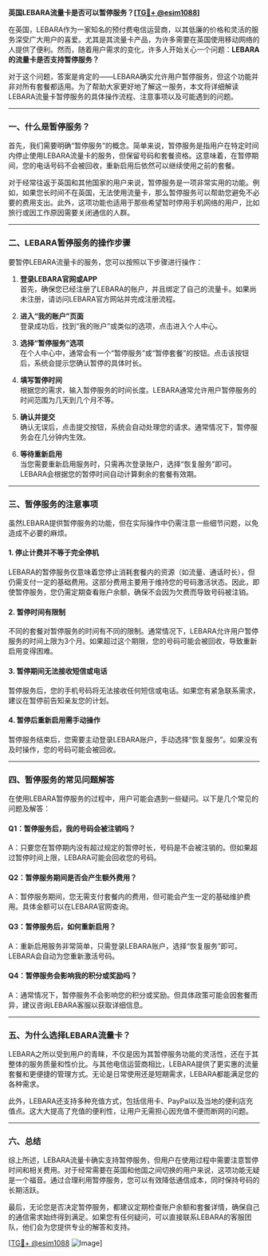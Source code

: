 **英国LEBARA流量卡是否可以暂停服务？[[TG💪+ @esim1088](https://t.me/s/esim1088)]**

在英国，LEBARA作为一家知名的预付费电信运营商，以其低廉的价格和灵活的服务深受广大用户的喜爱。尤其是其流量卡产品，为许多需要在英国使用移动网络的人提供了便利。然而，随着用户需求的变化，许多人开始关心一个问题：**LEBARA的流量卡是否支持暂停服务？**

对于这个问题，答案是肯定的——LEBARA确实允许用户暂停服务，但这个功能并非对所有套餐都适用。为了帮助大家更好地了解这一服务，本文将详细解读LEBARA流量卡暂停服务的具体操作流程、注意事项以及可能遇到的问题。

---

### **一、什么是暂停服务？**

首先，我们需要明确“暂停服务”的概念。简单来说，暂停服务是指用户在特定时间内停止使用LEBARA流量卡的服务，但保留号码和套餐资格。这意味着，在暂停期间，您的电话号码不会被回收，重新启用后依然可以继续使用之前的套餐。

对于经常往返于英国和其他国家的用户来说，暂停服务是一项非常实用的功能。例如，如果您长时间不在英国，无法使用流量卡，那么暂停服务可以帮助您避免不必要的费用支出。此外，这项功能也适用于那些希望暂时停用手机网络的用户，比如旅行或因工作原因需要关闭通信的人群。

---

### **二、LEBARA暂停服务的操作步骤**

要暂停LEBARA流量卡的服务，您可以按照以下步骤进行操作：

1. **登录LEBARA官网或APP**  
   首先，确保您已经注册了LEBARA的账户，并且绑定了自己的流量卡。如果尚未注册，请访问LEBARA官方网站并完成注册流程。

2. **进入“我的账户”页面**  
   登录成功后，找到“我的账户”或类似的选项，点击进入个人中心。

3. **选择“暂停服务”选项**  
   在个人中心中，通常会有一个“暂停服务”或“暂停套餐”的按钮。点击该按钮后，系统会提示您确认暂停的具体时长。

4. **填写暂停时间**  
   根据您的需求，输入暂停服务的时间长度。LEBARA通常允许用户暂停服务的时间范围为几天到几个月不等。

5. **确认并提交**  
   确认无误后，点击提交按钮，系统会自动处理您的请求。通常情况下，暂停服务会在几分钟内生效。

6. **等待重新启用**  
   当您需要重新启用服务时，只需再次登录账户，选择“恢复服务”即可。LEBARA会根据您的暂停时间自动计算剩余的套餐有效期。

---

### **三、暂停服务的注意事项**

虽然LEBARA提供暂停服务的功能，但在实际操作中仍需注意一些细节问题，以免造成不必要的麻烦。

#### **1. 停止计费并不等于完全停机**
   LEBARA的暂停服务仅意味着您停止消耗套餐内的资源（如流量、通话时长），但仍需支付一定的基础费用。这部分费用主要用于维持您的号码激活状态。因此，即使暂停服务，您仍需定期查看账户余额，确保不会因为欠费而导致号码被注销。

#### **2. 暂停时间有限制**
   不同的套餐对暂停服务的时间有不同的限制。通常情况下，LEBARA允许用户暂停服务的时间上限为3个月。如果超过这个期限，您的号码可能会被回收，导致重新启用变得困难。

#### **3. 暂停期间无法接收短信或电话**
   暂停服务后，您的手机号码将无法接收任何短信或电话。如果您有紧急联系需求，建议在暂停前告知亲友您的计划。

#### **4. 暂停后重新启用需手动操作**
   暂停服务结束后，您需要主动登录LEBARA账户，手动选择“恢复服务”。如果没有及时操作，您的号码可能会被回收。

---

### **四、暂停服务的常见问题解答**

在使用LEBARA暂停服务的过程中，用户可能会遇到一些疑问。以下是几个常见的问题及解答：

#### **Q1：暂停服务后，我的号码会被注销吗？**
   A：只要您在暂停期内没有超过规定的暂停时长，号码是不会被注销的。但如果超过暂停时间上限，LEBARA可能会回收您的号码。

#### **Q2：暂停服务期间是否会产生额外费用？**
   A：暂停服务期间，您无需支付套餐内的费用，但可能会产生一定的基础维护费用。具体金额可以在LEBARA官网查询。

#### **Q3：暂停服务后，如何重新启用？**
   A：重新启用服务非常简单，只需登录LEBARA账户，选择“恢复服务”即可。LEBARA会自动为您重新激活号码。

#### **Q4：暂停服务会影响我的积分或奖励吗？**
   A：通常情况下，暂停服务不会影响您的积分或奖励。但具体政策可能会因套餐而异，建议咨询LEBARA客服以获取详细信息。

---

### **五、为什么选择LEBARA流量卡？**

LEBARA之所以受到用户的青睐，不仅是因为其暂停服务功能的灵活性，还在于其整体的服务质量和性价比。与其他电信运营商相比，LEBARA提供了更实惠的流量套餐和更便捷的管理方式。无论是日常使用还是短期需求，LEBARA都能满足您的各种需求。

此外，LEBARA还支持多种充值方式，包括信用卡、PayPal以及当地的便利店充值点。这大大提高了充值的便利性，让用户无需担心因充值不便而断网的问题。

---

### **六、总结**

综上所述，LEBARA流量卡确实支持暂停服务，但用户在使用过程中需要注意暂停时间和相关费用。对于经常需要在英国和他国之间切换的用户来说，这项功能无疑是一个福音。通过合理利用暂停服务，您可以有效降低通信成本，同时保持号码的长期活跃。

最后，无论您是否决定暂停服务，都建议定期检查账户余额和套餐详情，确保自己的通信需求始终得到满足。如果您有任何疑问，可以直接联系LEBARA的客服团队，他们会为您提供专业的解答和支持。

[[TG💪+ @esim1088](https://t.me/s/esim1088) ![Image](https://i.postimg.cc/4NQfJmqS/Snipaste-2025-05-13-00-14-12.png)]